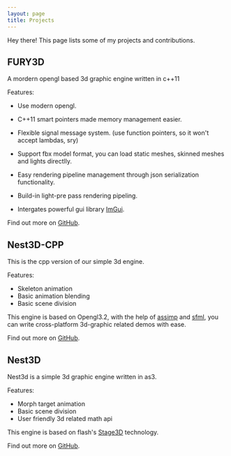 ```yaml
---
layout: page
title: Projects
---
```


<p class="message">
  Hey there! This page lists some of my projects and contributions.
</p>

## FURY3D

A mordern opengl based 3d graphic engine written in c++11

Features:

* Use modern opengl.

* C++11 smart pointers made memory management easier.

* Flexible signal message system. (use function pointers, so it won't accept lambdas, sry)

* Support fbx model format, you can load static meshes, skinned meshes and lights directlly.

* Easy rendering pipeline management through json serialization functionality.

* Build-in light-pre pass rendering pipeling.

* Intergates powerful gui library [ImGui](https://github.com/ocornut/imgui).

Find out more on [GitHub](https://github.com/sindney/fury3d).

## Nest3D-CPP

This is the cpp version of our simple 3d engine. 

Features:

* Skeleton animation
* Basic animation blending
* Basic scene division 

This engine is based on Opengl3.2, with the help of [assimp](http://github.com/assimp/assimp) and [sfml](http://www.sfml-dev.org), you can write cross-platform 3d-graphic related demos with ease.

Find out more on [GitHub](https://github.com/sindney/nest3d-cpp).

## Nest3D

Nest3d is a simple 3d graphic engine written in as3.

Features:

* Morph target animation
* Basic scene division
* User friendly 3d related math api

This engine is based on flash's [Stage3D](http://www.adobe.com/cn/devnet/flashplayer/stage3d.html) technology.

Find out more on [GitHub](https://github.com/sindney/nest3d).

